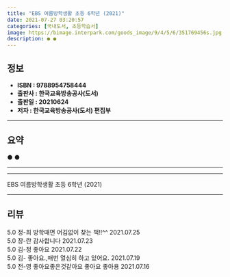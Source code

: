 ```yaml
---
title: "EBS 여름방학생활 초등 6학년 (2021)"
date: 2021-07-27 03:20:57
categories: [국내도서, 초등학습서]
image: https://bimage.interpark.com/goods_image/9/4/5/6/351769456s.jpg
description: ● ●
---
```


## **정보**

- **ISBN : 9788954758444**
- **출판사 : 한국교육방송공사(도서)**
- **출판일 : 20210624**
- **저자 : 한국교육방송공사(도서) 편집부**

------



## **요약**

●  ●  

------



------


EBS 여름방학생활 초등 6학년 (2021) 

------


## **리뷰** 

5.0 정-희 방학때면 어김없이 찾는 책!!^^  2021.07.25 <br/>5.0 장-란 감사합니다  2021.07.23 <br/>5.0 김-정 좋아요 2021.07.22 <br/>5.0 김- 좋아요.,매번 열심히 하고 있어요. 2021.07.19 <br/>5.0 전-영 좋아요좋은것같아요 좋아요 좋아용 2021.07.16 <br/>